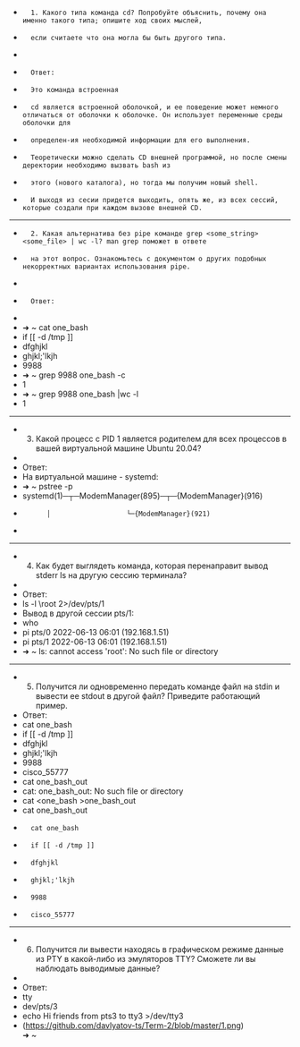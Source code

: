 -       1. Какого типа команда cd? Попробуйте объяснить, почему она именно такого типа; опишите ход своих мыслей,
-       если считаете что она могла бы быть другого типа.
-
-       Ответ:
-       Это команда встроенная
-       cd является встроенной оболочкой, и ее поведение может немного отличаться от оболочки к оболочке. Он использует переменные среды оболочки для 
-       определен-ия необходимой информации для его выполнения.
-       Теоретически можно сделать CD внешней программой, но после смены деректории необходимо вызвать bash из 
-       этого (нового каталога), но тогда мы получим новый shell.
-       И выходя из сесии придется выходить, опять же, из всех сессий, которые создали при каждом вызове внешней CD.
______________________________________________________________________________________________________________________
-       2. Какая альтернатива без pipe команде grep <some_string> <some_file> | wc -l? man grep поможет в ответе 
-       на этот вопрос. Ознакомьтесь с документом о других подобных некорректных вариантах использования pipe.
-
-       Ответ:
-
-	➜  ~ cat one_bash 
-	if [[ -d /tmp ]]
-	dfghjkl
-	ghjkl;'lkjh
-	9988
-	➜  ~ grep 9988 one_bash -c    
-	1
-	➜  ~ grep 9988 one_bash |wc -l
-	1 
________________________________________________________________________________________________________________________
-	3. Какой процесс с PID 1 является родителем для всех процессов в вашей виртуальной машине Ubuntu 20.04?
-	
-	Ответ:
-	На виртуальной машине  - systemd:
-	➜  ~ pstree -p
-	systemd(1)─┬─ModemManager(895)─┬─{ModemManager}(916)
-           │                   └─{ModemManager}(921)
-	
_______________________________________________________________________________________________________________________
-	4. Как будет выглядеть команда, которая перенаправит вывод stderr ls на другую сессию терминала?
-	
-	Ответ:
-	ls -l \root 2>/dev/pts/1
-	Вывод в другой сессии pts/1:
-	who
-	pi       pts/0        2022-06-13 06:01 (192.168.1.51) 
-	pi       pts/1        2022-06-13 06:01 (192.168.1.51)
-	➜  ~ ls: cannot access 'root': No such file or directory
________________________________________________________________________________________________________________________
-	5. Получится ли одновременно передать команде файл на stdin и вывести ее stdout в другой файл? Приведите работающий пример.
-	Ответ:
-	cat one_bash	
- 	if [[ -d /tmp ]]
-	dfghjkl
-	ghjkl;'lkjh
-	9988
-	cisco_55777
-	cat one_bash_out
- 	cat: one_bash_out: No such file or directory
-	cat <one_bash >one_bash_out
-	cat one_bash_out 
-       cat one_bash
-       if [[ -d /tmp ]]
-       dfghjkl
-       ghjkl;'lkjh
-       9988
-       cisco_55777
_______________________________________________________________________________________________________________________________
-	6. Получится ли вывести находясь в графическом режиме данные из PTY в какой-либо из эмуляторов TTY? Сможете ли вы наблюдать выводимые данные?
-	
-	Ответ:
-	tty
-	dev/pts/3
-	echo Hi friends from pts3 to tty3 >/dev/tty3
-	(https://github.com/davlyatov-ts/Term-2/blob/master/1.png)		
➜  ~ 	

